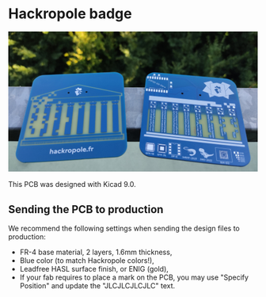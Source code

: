 # Hackropole badge

<!--
SPDX-FileCopyrightText: 2025 Hackropole
SPDX-License-Identifier: CC-BY-4.0
-->

![Badge](./pcb_flat.jpg)

This PCB was designed with Kicad 9.0.

## Sending the PCB to production

We recommend the following settings when sending the design files to production:

- FR-4 base material, 2 layers, 1.6mm thickness,
- Blue color (to match Hackropole colors!),
- Leadfree HASL surface finish, or ENIG (gold),
- If your fab requires to place a mark on the PCB, you may use
  "Specify Position" and update the "JLCJLCJLCJLC" text.
